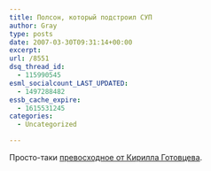 ```yaml
---
title: Полсон, который подстроил СУП
author: Gray
type: posts
date: 2007-03-30T09:31:14+00:00
excerpt:
url: /8551
dsq_thread_id:
  - 115990545
esml_socialcount_LAST_UPDATED:
  - 1497288482
essb_cache_expire:
  - 1615531245
categories:
  - Uncategorized

---
```








Просто-таки <a href="http://msado.livejournal.com/1396775.html" target="_blank">превосходное от Кирилла Готовцева</a>.